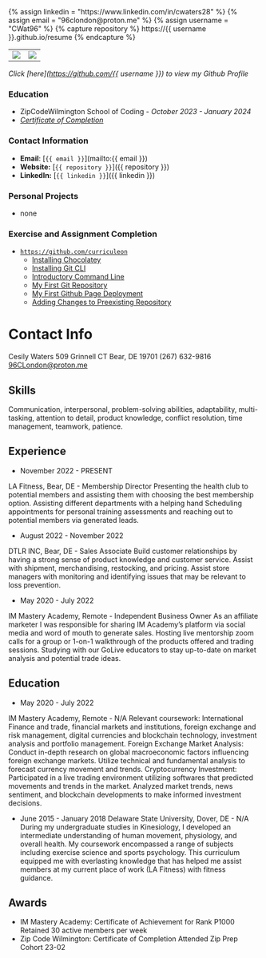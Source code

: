 <link rel="stylesheet" type="text/css" media="all" href="./assets/css/my-style.css" />
{% assign linkedin = "https://www.linkedin.com/in/cwaters28" %}
{% assign email    = "96clondon@proton.me" %}
{% assign username = "CWat96" %}
{% capture repository %}
    https://{{ username }}.github.io/resume
{% endcapture %}

<table>
   <tr>
      <td>
         <img src="https://github-readme-stats.vercel.app/api?username={{ username }}&show_icons=true&theme=dracula">         
      </td>
      <td>
         <img src="https://github-readme-stats.vercel.app/api/top-langs/?username={{ username }}&layout=compact&theme=dracula&hide=roff,tsql,c">
      </td>
   </tr>
</table>



_Click [here](https://github.com/{{ username }}) to view my Github Profile_


### Education
* ZipCodeWilmington School of Coding - _October 2023 - January 2024_
* _[Certificate of Completion](./assets/images/Zip%20Code%20Prep%20Certificate%20of%20Completion.pdf)_


### Contact Information
* **Email**: [`{{ email }}`](mailto:{{ email }})
* **Website:** [`{{ repository }}`]({{ repository }})
* **LinkedIn:** [`{{ linkedin }}`]({{ linkedin }})

### Personal Projects
* none

### Exercise and Assignment Completion
* [`https://github.com/curriculeon`](https://github.com/curriculeon)
    * [Installing Chocolatey](https://curriculeon.github.io/Curriculeon/lectures/terminal/dos/install-chocolatey/content.html)
    * [Installing Git CLI](https://curriculeon.github.io/Curriculeon/lectures/version-control-systems/git/installation/content.html)
    * [Introductory Command Line](https://curriculeon.github.io/Curriculeon/lectures/terminal/dos/install-chocolatey/content.html)
    * [My First Git Repository](https://curriculeon.github.io/Curriculeon/lectures/version-control-systems/git/my-first-repository/content.html)
    * [My First Github Page Deployment](https://curriculeon.github.io/Curriculeon/lectures/version-control-systems/git/my-first-githubpage/content.html)
    * [Adding Changes to Preexisting Repository](https://curriculeon.github.io/Curriculeon/lectures/version-control-systems/git/add-change-to-preexisting-repo/content.html)

# Contact Info
Cesily Waters
509 Grinnell CT
Bear, DE 19701
(267) 632-9816
96CLondon@proton.me
## Skills
Communication, interpersonal, problem-solving abilities, adaptability, multi-tasking, attention to detail, product knowledge, conflict resolution, time management, teamwork, patience. 
## Experience
* November  2022 - PRESENT




LA Fitness, Bear, DE - Membership Director 
Presenting the health club to potential members and assisting them with choosing the best membership option. 
Assisting different departments with a helping hand
Scheduling appointments for personal training assessments and reaching out to potential members via generated leads. 
* August  2022 - November  2022




DTLR INC, Bear, DE - Sales Associate 
Build customer relationships by having a strong sense of product knowledge and customer service.
Assist with shipment, merchandising, restocking, and pricing. 
Assist store managers with monitoring and identifying issues that may be relevant to loss prevention.
* May  2020 - July 2022




IM Mastery Academy, Remote - Independent Business Owner 
As an affiliate marketer I was responsible for sharing IM Academy’s platform via social media and word of mouth to generate sales. 
Hosting live mentorship zoom calls for a group or 1-on-1 walkthrough of the products offered and trading sessions.
Studying with our GoLive educators to stay up-to-date on market analysis and potential trade ideas. 
## Education
* May  2020 - July 2022 




IM Mastery Academy, Remote - N/A
Relevant coursework: International Finance and trade, financial markets and institutions, foreign exchange and risk management, digital currencies and blockchain technology, investment analysis and portfolio management. 
Foreign Exchange Market Analysis:
Conduct in-depth research on global macroeconomic factors influencing foreign exchange markets. Utilize technical and fundamental analysis to forecast currency movement and trends. 
Cryptocurrency Investment:
Participated in a live trading environment utilizing softwares that predicted movements and trends in the market. Analyzed market trends, news sentiment, and blockchain developments to make informed investment decisions. 
* June  2015 - January  2018 
Delaware State University, Dover, DE - N/A
During my undergraduate studies in Kinesiology, I developed an intermediate understanding of human movement, physiology, and overall health. My coursework encompassed a range of subjects including exercise science and sports psychology. This curriculum equipped me with everlasting knowledge that has helped me assist members at my current place of work (LA Fitness) with fitness guidance. 
## Awards
* IM Mastery Academy: Certificate of Achievement for Rank P1000
Retained 30 active members per week
* Zip Code Wilmington: Certificate of Completion
Attended Zip Prep Cohort 23-02

